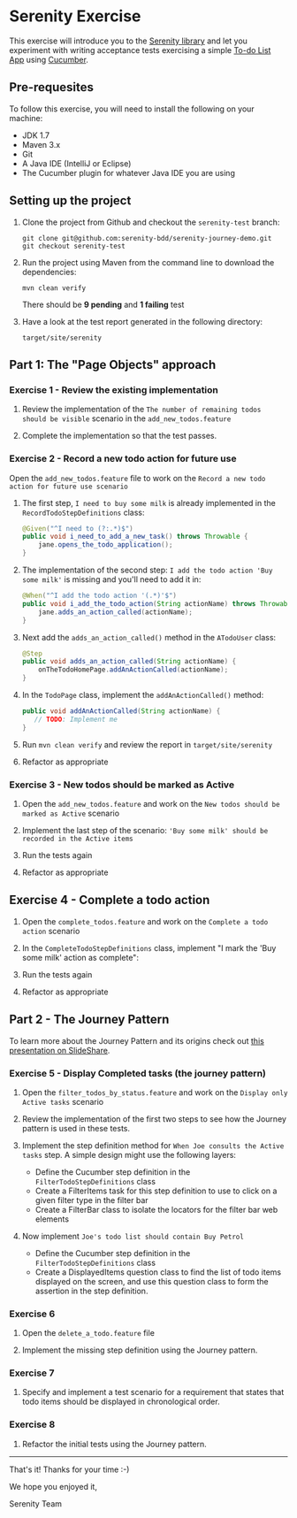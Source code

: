 # Serenity Exercise

This exercise will introduce you to the [Serenity library](http://www.thucydides.info/) and let you experiment with
writing acceptance tests exercising a simple [To-do List App](http://todomvc.com/examples/angularjs/#/)
using [Cucumber](https://cucumber.io/).

## Pre-requesites

To follow this exercise, you will need to install the following on your machine:
- JDK 1.7
- Maven 3.x
- Git
- A Java IDE (IntelliJ or Eclipse)
- The Cucumber plugin for whatever Java IDE you are using

## Setting up the project

1. Clone the project from Github and checkout the `serenity-test` branch:

    ```console
    git clone git@github.com:serenity-bdd/serenity-journey-demo.git
    git checkout serenity-test
    ```
    
2. Run the project using Maven from the command line to download the dependencies:

    ```console
    mvn clean verify
    ```

    There should be **9 pending** and **1 failing** test

3. Have a look at the test report generated in the following directory:

    `target/site/serenity`

## Part 1: The "Page Objects" approach

### Exercise 1 - Review the existing implementation

1. Review the implementation of the `The number of remaining todos should be visible` scenario in the `add_new_todos.feature`

2. Complete the implementation so that the test passes.

### Exercise 2 - Record a new todo action for future use

Open the `add_new_todos.feature` file to work on the `Record a new todo action for future use scenario`

1. The first step, `I need to buy some milk` is already implemented in the `RecordTodoStepDefinitions` class:

    ```java
    @Given("^I need to (?:.*)$")
    public void i_need_to_add_a_new_task() throws Throwable {
        jane.opens_the_todo_application();
    }
    ```

1. The implementation of the second step: `I add the todo action 'Buy some milk'` is missing and you'll need to add it in:

    ```java
    @When("^I add the todo action '(.*)'$")
    public void i_add_the_todo_action(String actionName) throws Throwable {
        jane.adds_an_action_called(actionName);
    }
    ```

1. Next add the `adds_an_action_called()` method in the `ATodoUser` class: 

    ```java
    @Step
    public void adds_an_action_called(String actionName) {
        onTheTodoHomePage.addAnActionCalled(actionName);
    }
    ```

1. In the `TodoPage` class, implement the `addAnActionCalled()` method:

    ```java
    public void addAnActionCalled(String actionName) {
       // TODO: Implement me
    }
    ```

1. Run `mvn clean verify` and review the report in `target/site/serenity`

1. Refactor as appropriate

### Exercise 3 - New todos should be marked as Active

1. Open the `add_new_todos.feature` and work on the `New todos should be marked as Active` scenario

1. Implement the last step of the scenario: `'Buy some milk' should be recorded in the Active items`

1. Run the tests again

1. Refactor as appropriate

## Exercise 4 - Complete a todo action

1. Open the `complete_todos.feature` and work on the `Complete a todo action` scenario

1. In the `CompleteTodoStepDefinitions` class, implement "I mark the 'Buy some milk' action as complete":

1. Run the tests again

1. Refactor as appropriate

## Part 2 - The Journey Pattern

To learn more about the Journey Pattern and its origins check out [this presentation on SlideShare](
http://www.slideshare.net/wakaleo/serenity-and-the-journey-pattern).

### Exercise 5 - Display Completed tasks (the journey pattern)

1. Open the `filter_todos_by_status.feature` and work on the `Display only Active tasks` scenario

1. Review the implementation of the first two steps to see how the Journey pattern is used in these tests.

1. Implement the step definition method for `When Joe consults the Active tasks` step.
   A simple design might use the following layers:
   - Define the Cucumber step definition in the `FilterTodoStepDefinitions` class
   - Create a FilterItems task for this step definition to use to click on a given filter type in the filter bar
   - Create a FilterBar class to isolate the locators for the filter bar web elements

1. Now implement `Joe's todo list should contain Buy Petrol`
   - Define the Cucumber step definition in the `FilterTodoStepDefinitions` class
   - Create a DisplayedItems question class to find the list of todo items displayed on the screen, and use
     this question class to form the assertion in the step definition.

### Exercise 6

1. Open the `delete_a_todo.feature` file

1. Implement the missing step definition using the Journey pattern.

### Exercise 7

1. Specify and implement a test scenario for a requirement that states that todo items should be displayed in chronological order.

### Exercise 8

1. Refactor the initial tests using the Journey pattern.

---

That's it! Thanks for your time :-)


We hope you enjoyed it,

Serenity Team
